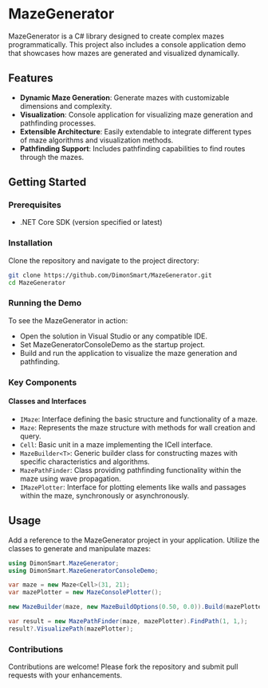 # MazeGenerator

MazeGenerator is a C# library designed to create complex mazes programmatically. This project also includes a console application demo that showcases how mazes are generated and visualized dynamically.

## Features

- **Dynamic Maze Generation**: Generate mazes with customizable dimensions and complexity.
- **Visualization**: Console application for visualizing maze generation and pathfinding processes.
- **Extensible Architecture**: Easily extendable to integrate different types of maze algorithms and visualization methods.
- **Pathfinding Support**: Includes pathfinding capabilities to find routes through the mazes.

## Getting Started

### Prerequisites

- .NET Core SDK (version specified or latest)

### Installation

Clone the repository and navigate to the project directory:

```bash
git clone https://github.com/DimonSmart/MazeGenerator.git
cd MazeGenerator
```

### Running the Demo
To see the MazeGenerator in action:

- Open the solution in Visual Studio or any compatible IDE.
- Set MazeGeneratorConsoleDemo as the startup project.
- Build and run the application to visualize the maze generation and pathfinding.
### Key Components

#### Classes and Interfaces

- `IMaze`: Interface defining the basic structure and functionality of a maze.
- `Maze`: Represents the maze structure with methods for wall creation and query.
- `Cell`: Basic unit in a maze implementing the ICell interface.
- `MazeBuilder<T>`: Generic builder class for constructing mazes with specific characteristics and algorithms.
- `MazePathFinder`: Class providing pathfinding functionality within the maze using wave propagation.
- `IMazePlotter`: Interface for plotting elements like walls and passages within the maze, synchronously or asynchronously.

## Usage
Add a reference to the MazeGenerator project in your application. Utilize the classes to generate and manipulate mazes:

```csharp
using DimonSmart.MazeGenerator;
using DimonSmart.MazeGeneratorConsoleDemo;

var maze = new Maze<Cell>(31, 21);
var mazePlotter = new MazeConsolePlotter();

new MazeBuilder(maze, new MazeBuildOptions(0.50, 0.0)).Build(mazePlotter);

var result = new MazePathFinder(maze, mazePlotter).FindPath(1, 1,);
result?.VisualizePath(mazePlotter);

```

### Contributions
Contributions are welcome! Please fork the repository and submit pull requests with your enhancements.